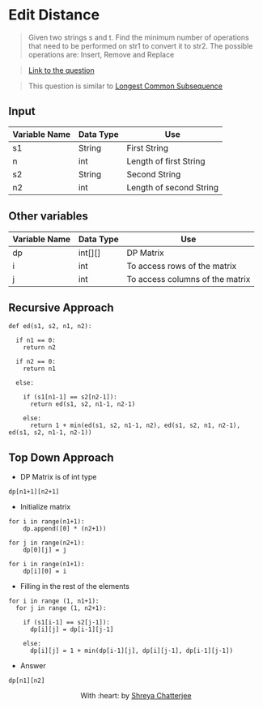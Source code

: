 # Edit Distance

> Given two strings s and t. Find the minimum number of operations that need to be performed on str1 to convert it to str2. The possible operations are: Insert, Remove and Replace

> [Link to the question](https://practice.geeksforgeeks.org/problems/edit-distance3702/1#)

> This question is similar to [Longest Common Subsequence](https://github.com/Shreya549/last-minute-dsa/blob/main/Dynamic%20Programming/Longest-Common-Subsequence.md)

## Input
| Variable Name | Data Type | Use | 
|---- | ----- | ----- |
| s1 | String | First String |
| n | int | Length of first String |
| s2 | String | Second String |
| n2 | int | Length of second String |

## Other variables
| Variable Name | Data Type | Use | 
|---- | ----- | ----- |
| dp | int[][] | DP Matrix |
| i | int | To access rows of the matrix |
| j | int | To access columns of the matrix |

## Recursive Approach
```	
def ed(s1, s2, n1, n2):

  if n1 == 0:
    return n2
    
  if n2 == 0:
    return n1
    
  else:
  
    if (s1[n1-1] == s2[n2-1]):
      return ed(s1, s2, n1-1, n2-1)
      
    else:
      return 1 + min(ed(s1, s2, n1-1, n2), ed(s1, s2, n1, n2-1), ed(s1, s2, n1-1, n2-1))
```

## Top Down Approach

- DP Matrix is of int type

`dp[n1+1][n2+1]`

- Initialize matrix
```
for i in range(n1+1):
    dp.append([0] * (n2+1))

for j in range(n2+1):
    dp[0][j] = j

for i in range(n1+1):
    dp[i][0] = i
```

- Filling in the rest of the elements

```
for i in range (1, n1+1):
  for j in range (1, n2+1):
  
    if (s1[i-1] == s2[j-1]):
      dp[i][j] = dp[i-1][j-1]
      
    else:
      dp[i][j] = 1 + min(dp[i-1][j], dp[i][j-1], dp[i-1][j-1])
```

- Answer

`dp[n1][n2]`

<p align="center">
	With :heart: by <a href="https://github.com/Shreya549" target="_blank">Shreya Chatterjee</a>
</p>


